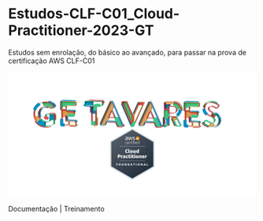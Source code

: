 # Estudos-CLF-C01_Cloud-Practitioner-2023-GT

Estudos  sem enrolação, do básico ao avançado, para   passar na prova de certificação AWS   CLF-C01



![ARTE_36-AWS-GE.T-2000X2000.jpg](ARTE_36-AWS-GE.T-2000X2000.jpg)


 Documentação | Treinamento 
